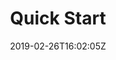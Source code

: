 ---
title: "Quick Start"
date: 2019-02-26T16:02:05Z
icon: "ti-star"
description: "Read how to get started with 40three commerce cloud PIM and feed engine."
type : "pages"
---